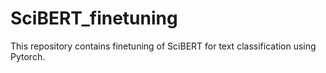 # SciBERT_finetuning
This repository contains finetuning of SciBERT for text classification using Pytorch.
